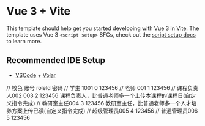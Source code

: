 # Vue 3 + Vite

This template should help get you started developing with Vue 3 in Vite. The template uses Vue 3 `<script setup>` SFCs, check out the [script setup docs](https://v3.vuejs.org/api/sfc-script-setup.html#sfc-script-setup) to learn more.

## Recommended IDE Setup

- [VSCode](https://code.visualstudio.com/) + [Volar](https://marketplace.visualstudio.com/items?itemName=johnsoncodehk.volar)


// 校色     账号        roleId     密码
// 学生     1001         0       123456
// 老师     001          1       123456
// 课程负责人002 003      2       123456   课程负责人，比普通老师多一个上传本课程的课程日(自定义指令完成)
// 教研室主任004          3       123456   教研室主任，比普通老师多一个人才培养方案上传已读(自定义指令完成)
// 超级管理员005          4       123456
// 普通管理员006          5       123456